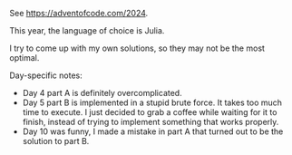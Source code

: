 See <https://adventofcode.com/2024>.

This year, the language of choice is Julia.

I try to come up with my own solutions, so they may not be the most optimal.

Day-specific notes:
- Day 4 part A is definitely overcomplicated.
- Day 5 part B is implemented in a stupid brute force. It takes too much time to execute.
    I just decided to grab a coffee while waiting for it to finish, instead of trying
    to implement something that works properly.
- Day 10 was funny, I made a mistake in part A that turned out to be the solution to part B.
